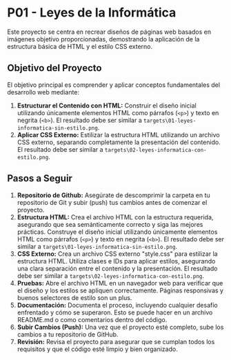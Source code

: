 # P01 - Leyes de la Informática

Este proyecto se centra en recrear diseños de páginas web basados en imágenes objetivo proporcionadas, demostrando la aplicación de la estructura básica de HTML y el estilo CSS externo.

## Objetivo del Proyecto

El objetivo principal es comprender y aplicar conceptos fundamentales del desarrollo web mediante:

1.  **Estructurar el Contenido con HTML:** Construir el diseño inicial utilizando únicamente elementos HTML como párrafos (`<p>`) y texto en negrita (`<b>`). El resultado debe ser similar a `targets\01-leyes-informatica-sin-estilo.png`.
2.  **Aplicar CSS Externo:** Estilizar la estructura HTML utilizando un archivo CSS externo, separando completamente la presentación del contenido. El resultado debe ser similar a `targets\02-leyes-informatica-con-estilo.png`.

## Pasos a Seguir

1.  **Repositorio de Github:** Asegúrate de descomprimir la carpeta en tu repositorio de Git y subir (push) tus cambios antes de comenzar el proyecto.
2.  **Estructura HTML:** Crea el archivo HTML con la estructura requerida, asegurando que sea semánticamente correcto y siga las mejores prácticas. Construye el diseño inicial utilizando únicamente elementos HTML como párrafos (`<p>`) y texto en negrita (`<b>`). El resultado debe ser similar a `targets\01-leyes-informatica-sin-estilo.png`.
3.  **CSS Externo:** Crea un archivo CSS externo "style.css" para estilizar la estructura HTML. Utiliza clases e IDs para aplicar estilos, asegurando una clara separación entre el contenido y la presentación. El resultado debe ser similar a `targets\02-leyes-informatica-con-estilo.png`.
4.  **Pruebas:** Abre el archivo HTML en un navegador web para verificar que el diseño y los estilos se apliquen correctamente. Páginas responsivas y buenos selectores de estilo son un plus.
5.  **Documentación:** Documenta el proceso, incluyendo cualquier desafío enfrentado y cómo se superaron. Esto se puede hacer en un archivo README.md o como comentarios dentro del código.
6.  **Subir Cambios (Push):** Una vez que el proyecto esté completo, sube los cambios a tu repositorio de GitHub.
7.  **Revisión:** Revisa el proyecto para asegurar que se cumplan todos los requisitos y que el código esté limpio y bien organizado.
